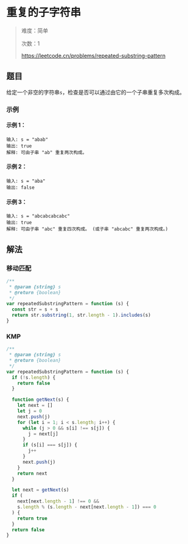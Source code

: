 # 重复的子字符串

> 难度：简单
>
> 次数：1
>
> https://leetcode.cn/problems/repeated-substring-pattern

## 题目

给定一个非空的字符串`s`，检查是否可以通过由它的一个子串重复多次构成。

### 示例

#### 示例 1：

```
输入: s = "abab"
输出: true
解释: 可由子串 "ab" 重复两次构成。
```

#### 示例 2：

```
输入: s = "aba"
输出: false
```

#### 示例 3：

```
输入: s = "abcabcabcabc"
输出: true
解释: 可由子串 "abc" 重复四次构成。 (或子串 "abcabc" 重复两次构成。)
```

## 解法

### 移动匹配

```javascript
/**
 * @param {string} s
 * @return {boolean}
 */
var repeatedSubstringPattern = function (s) {
  const str = s + s
  return str.substring(1, str.length - 1).includes(s)
}
```

### KMP

```javascript
/**
 * @param {string} s
 * @return {boolean}
 */
var repeatedSubstringPattern = function (s) {
  if (!s.length) {
    return false
  }

  function getNext(s) {
    let next = []
    let j = 0
    next.push(j)
    for (let i = 1; i < s.length; i++) {
      while (j > 0 && s[i] !== s[j]) {
        j = next[j]
      }
      if (s[i] === s[j]) {
        j++
      }
      next.push(j)
    }
    return next
  }

  let next = getNext(s)
  if (
    next[next.length - 1] !== 0 &&
    s.length % (s.length - next[next.length - 1]) === 0
  ) {
    return true
  }
  return false
}
```
